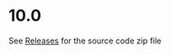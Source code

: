 # 10.0
See <a href="https://github.com/OpenSourcePFCLibraries/10.0/releases">Releases</a> for the source code zip file
